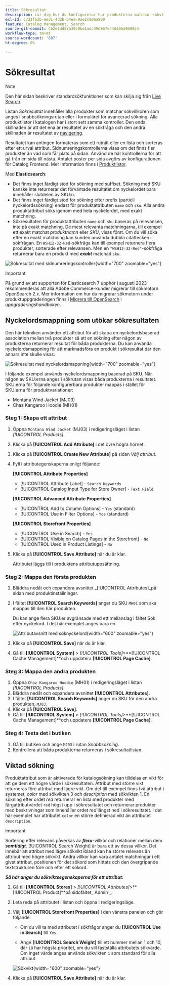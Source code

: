 ```yaml
---
title: Sökresultat
description: Lär dig hur du konfigurerar hur produkterna matchar sökvillkoren som anges i snabbsökningsrutan eller i formuläret för avancerad sökning.
exl-id: c721fb3b-ee31-4d2b-b4ea-9ae2c80aa800
feature: Catalog Management, Search
source-git-commit: 4b2e1dd87a39c9be1adc49d867e44d306a969854
workflow-type: tm+mt
source-wordcount: '887'
ht-degree: 0%

---
```


# Sökresultat

>[!NOTE]
>
>Den här sidan beskriver standardsökfunktioner som kan skilja sig från [Live Search](https://experienceleague.adobe.com/docs/commerce-merchant-services/live-search/overview.html).

Listan _Sökresultat_ innehåller alla produkter som matchar sökvillkoren som anges i snabbsökningsrutan eller i formuläret för avancerad sökning. Alla produktlistor i katalogen har i stort sett samma kontroller. Den enda skillnaden är att det ena är resultatet av en sökfråga och den andra skillnaden är resultatet av [navigering](navigation.md).

Resultatet kan antingen formateras som ett rutnät eller en lista och sorteras efter ett urval attribut. Sidnumreringskontrollerna visas om det finns fler produkter än vad som får plats på sidan. Använd de här kontrollerna för att gå från en sida till nästa. Antalet poster per sida avgörs av konfigurationen för Catalog Frontend. Mer information finns i [Produktlistor](navigation-product-listings.md).

Med **Elasticsearch**:

- Det finns inget färdigt stöd för sökning med suffixet. Sökning med SKU kanske inte returnerar det förväntade resultatet om nyckelordet bara innehåller slutdelen av SKU:n.
- Det finns inget färdigt stöd för sökning efter prefix (partiell nyckelordssökning) endast för produktattributen `name` och `sku`. Alla andra produktattribut söks igenom med hela nyckelordet, med exakt matchning.
- Sökresultaten för produktattributen `name` och `sku` baseras på relevansen, inte på exakt matchning. De mest relevanta matchningarna, till exempel ett exakt matchat _produktnamn_ eller _SKU_, visas först. Om du vill söka efter en exakt matchning kan kunden använda dubbla citattecken i sökfrågan. En `WSH12-32-Red`-sökfråga kan till exempel returnera flera produkter, sorterade efter relevansen. Men en `"WSH12-32-Red"`-sökfråga returnerar bara en produkt med **_exakt_** matchad `sku`.

![Sökresultat med sidnumreringskontroller](./assets/storefront-search-results-shorts.png){width="700" zoomable="yes"}

>[!IMPORTANT]
>
>På grund av att supporten för Elasticsearch 7 upphör i augusti 2023 rekommenderas att alla Adobe Commerce-kunder migrerar till sökmotorn OpenSearch 2.x. Mer information om hur du migrerar sökmotorn under produktuppgraderingen finns i [Migrera till OpenSearch](https://experienceleague.adobe.com/docs/commerce-operations/upgrade-guide/prepare/opensearch-migration.html) i _uppgraderingshandboken_.

## Nyckelordsmappning som utökar sökresultaten

Den här tekniken använder ett attribut för att skapa en nyckelordsbaserad association mellan två produkter så att en sökning efter någon av produkterna returnerar resultat för båda produkterna. Du kan använda nyckelordsmappning för att marknadsföra en produkt i sökresultat där den annars inte skulle visas.

![Sökresultat med nyckelordsmappning](./assets/storefront-search-results-extended.png){width="700" zoomable="yes"}

I följande exempel används nyckelordsmappning baserad på SKU. När någon av SKU:erna anges i sökrutan visas båda produkterna i resultatet. SKU:erna för följande konfigurerbara produkter mappas i stället för SKU:erna för produktvariationer:

- Montana Wind Jacket (MJ03)
- Chaz Kangaroo Hoodie (MH01)

### Steg 1: Skapa ett attribut

1. Öppna `Montana Wind Jacket` (MJ03) i redigeringsläget i listan _[!UICONTROL Products]_.
1. Klicka på **[!UICONTROL Add Attribute]** i det övre högra hörnet.
1. Klicka på **[!UICONTROL Create New Attribute]** på sidan _Välj attribut_.
1. Fyll i attributegenskaperna enligt följande:

   **[!UICONTROL Attribute Properties]**

   - [!UICONTROL Attribute Label] - `Search Keywords`
   - [!UICONTROL Catalog Input Type for Store Owner] - `Text Field`

   **[!UICONTROL Advanced Attribute Properties]**

   - [!UICONTROL Add to Column Options] - `Yes` (standard)
   - [!UICONTROL Use in Filter Options] - `Yes` (standard)

   **[!UICONTROL Storefront Properties]**

   - [!UICONTROL Use in Search] - `Yes`
   - [!UICONTROL Visible on Catalog Pages in the Storefront] - `No`
   - [!UICONTROL Used in Product Listings] - `No`

1. Klicka på **[!UICONTROL Save Attribute]** när du är klar.

   Attributet läggs till i produktens attributuppsättning.

### Steg 2: Mappa den första produkten

1. Bläddra nedåt och expandera avsnittet _[!UICONTROL Attributes]_på sidan med produktinställningar.
1. I fältet **[!UICONTROL Search Keywords]** anger du SKU `MH01` som ska mappas till den här produkten.

   Du kan ange flera SKU:er avgränsade med ett mellanslag i fältet Sök efter nyckelord. I det här exemplet anges bara en.

   ![Attributavsnitt med söknyckelord](./assets/search-keywords-attribute.png){width="600" zoomable="yes"}

1. Klicka på **[!UICONTROL Save]** när du är klar.
1. Gå till **[!UICONTROL System]** > _[!UICONTROL Tools]_>**[!UICONTROL Cache Management]**och uppdatera **[!UICONTROL Page Cache]**.

### Steg 3: Mappa den andra produkten

1. Öppna `Chaz Kangaroo Hoodie` (MH01) i redigeringsläget i listan _[!UICONTROL Products]_.
1. Bläddra nedåt och expandera avsnittet **[!UICONTROL Attributes]**.
1. I fältet **[!UICONTROL Search Keywords]** anger du SKU för den andra produkten, `MJ03`.
1. Klicka på **[!UICONTROL Save]**.
1. Gå till **[!UICONTROL System]** > _[!UICONTROL Tools]_>**[!UICONTROL Cache Management]**och uppdatera **[!UICONTROL Page Cache]**.

### Steg 4: Testa det i butiken

1. Gå till butiken och ange `MJ03` i rutan _Snabbsökning_.
1. Kontrollera att båda produkterna returneras i sökresultatlistan.

## Viktad sökning

Produktattribut som är aktiverade för katalogsökning kan tilldelas en vikt för att ge dem ett högre värde i sökresultaten. Attribut med större vikt returneras före attribut med lägre vikt. Om det till exempel finns två attribut i systemet, _color_ med sökvikten 3 och _description_ med sökvikten 1. En sökning efter ordet _red_ returnerar en lista med produkter med färgattributvärdet `red` högst upp i sökresultatet och returnerar produkter med beskrivningar som innehåller ordet _red_ längst ned i sökresultatet. I det här exemplet har attributet `color` en större definierad vikt än attributet `description`.

>[!IMPORTANT]
>
>Sortering efter relevans påverkas av **_flera_**-villkor och relationer mellan dem **_samtidigt_**. [!UICONTROL Search Weight] är bara ett av dessa villkor. Det innebär att attribut med lägre sökvikt ibland kan ha större relevans än attribut med högre sökvikt. Andra villkor kan vara antalet matchningar i ett givet attribut, positionen för det sökord som hittats och den övergripande textstrukturen före och efter ett sökord.

**_Så här anger du sökviktsegenskaperna för ett attribut:_**

1. Gå till **[!UICONTROL Stores]** > _[!UICONTROL Attributes]_>**[!UICONTROL Product]**på sidofältet_ Admin _.

1. Leta reda på attributet i listan och öppna i redigeringsläge.

1. Välj **[!UICONTROL Storefront Properties]** i den vänstra panelen och gör följande:

   - Om du vill ta med attributet i sökfrågor anger du **[!UICONTROL Use in Search]** till `Yes`.

   - Ange **[!UICONTROL Search Weight]** till ett nummer mellan 1 och 10, där `10` har högsta prioritet, om du vill fastställa attributets sökvärde. Om inget värde anges används sökvikten `1` som standard för alla attribut.

   ![Sökvikt](./assets/search-weight.png){width="600" zoomable="yes"}

1. Klicka på **[!UICONTROL Save Attribute]** när du är klar.
